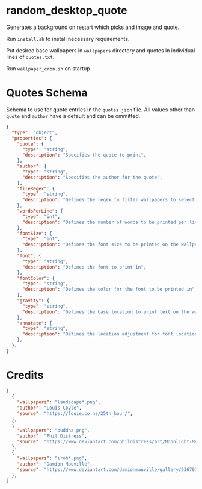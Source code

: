 # random_desktop_quote
Generates a background on restart which picks and image and quote.

Run `install.sh` to install necessary requirements.

Put desired base wallpapers in `wallpapers` directory and quotes in individual lines of `quotes.txt`.

Run `wallpaper_cron.sh` on startup.

# Quotes Schema

Schema to use for quote entries in the `quotes.json` file. All values other than `quote` and `author` have a default and can be ommitted.

```json
{
  "type": "object",
  "properties": {
    "quote": {
      "type": "string",
      "description": "Specifies the quote to print",
    },
    "author": {
      "type": "string",
      "description": "Specifies the author for the quote",
    },
    "fileRegex": {
      "type": "string",
      "description": "Defines the regex to filter wallpapers to select from",
    },
    "wordsPerLine": {
      "type": "int",
      "description": "Defines the number of words to be printed per line on the wallpaper",
    },
    "fontSize": {
      "type": "int",
      "description": "Defines the font size to be printed on the wallpaper",
    },
    "font": {
      "type": "string",
      "description": "Defines the font to print in",
    },
    "fontColor": {
      "type": "string",
      "description": "Defines the color for the font to be printed in",
    },
    "gravity": {
      "type": "string",
      "description": "Defines the base location to print text on the wallpaper",
    },
    "annotate": {
      "type": "string",
      "description": "Defines the location adjustment for font location to be printed",
    },
  },
}
```

# Credits

```json
[
  {
    "wallpapers": "landscape*.png",
    "author": "Louis Coyle",
    "source": "https://louie.co.nz/25th_hour/",
  },
  {
    "wallpapers": "buddha.png",
    "author": "Phil Distress",
    "source": "https://www.deviantart.com/phildistress/art/Moonlight-Meditation-811660312",
  },
  {
    "wallpapers": "iroh*.png",
    "author": "Damion Mauville",
    "source": "https://www.deviantart.com/damionmauville/gallery/63670706/avatar-wallpapers",
  },
]
```
